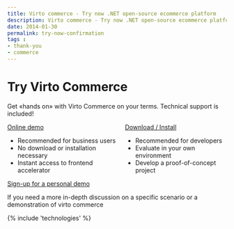 ```yaml
---
title: Virto commerce - Try now .NET open-source ecommerce platform
description: Virto commerce - Try now .NET open-source ecommerce platform
date: 2014-01-30
permalink: try-now-confirmation
tags : 
- thank-you
- commerce
---
```

<div class="try-now responsive">
	<h1 class="head-title">Try Virto Commerce</h1>
	<p class="text">Get «hands on» with Virto Commerce on your terms. Technical support is included!</p>
	<div class="columns clearfix">
		<div class="column">
			<a class="button fill large" href="/try-now/online-demo">Online demo</a>
			<ul class="list">
				<li>Recommended for business users</li>
				<li>No download or installation necessary</li>
				<li>Instant access to frontend accelerator</li>
			</ul>
		</div>
		<div class="column">
			<a class="button fill large" href="/try-now-download">Download / Install</a>
			<ul class="list">
				<li>Recommended for developers</li>
				<li>Evaluate in your own environment</li>
				<li>Develop a proof-of-concept project</li>
			</ul>
		</div>
	</div>
	<a class="button mini" href="/demo">Sign-up for a personal demo</a>
	<p class="text-mini">If you need a more in-depth discussion on a specific scenario or a demonstration of virto commerce</p>
</div>
{% include 'technologies' %}